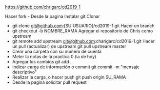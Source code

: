 
https://github.com/chrigarc/cd2019-1

Hacer fork - Desde la pagina
Instalar git
Clonar 
- git clone git@github.com:[SU USUARIO]/cd2019-1.git
Hacer un branch
- git checkout -b NOMBRE_RAMA
Agregar el repositorio de Chris como upstream
- git remote add upstream git@github.com:charigarc/cd2019-1.git
Hacer un pull (actualizar) de upstream
git pull upstream master
- Crear una carpeta con su numero de cuenta
- Meter la notas de la practica 0 (la de hoy)
- Agregar los cambios
git add .
- Indicar carga de información o commit
git commit -m "mensaje descriptivo"
- Realizar la carga, o hacer push
git push origin SU_RAMA
- Desde la pagina solicitar pull request
